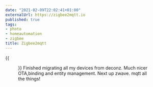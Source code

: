 ```yaml
---
date: "2021-02-09T22:02:41+01:00"
externalUrl: https://zigbee2mqtt.io
published: true
tags:
- photo
- homeautomation
- zigbee
title: Zigbee2mqtt
---
```


{{<figure alt="Zigbee2mqtt" src="/images/2021-02-09-Zigbee2mqtt.jpg" width="1280">}}
Finished migrating all my devices from deconz. Much nicer OTA,binding and entity management. Next up zwave. mqtt all the things!